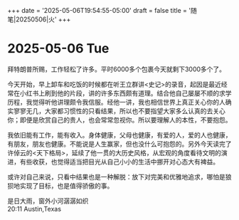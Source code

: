 +++
date = '2025-05-06T19:54:55-05:00'
draft = false
title = '随笔|20250506|火'
+++

# 2025-05-06 Tue  
拜特朗普所赐，工作轻松了许多。平时6000多个包裹今天就剩下3000多个了。  

今天开始，早上卸车和吃饭的时候都在听王立群讲<史记>的录音，起因是最近经常在小红书上刷到他的片段，讲的许多东西颇有道理。结合他自己屡屡不顺的求学历程，我觉得听他讲理颇令我信服。经他一讲，我也相信世界上真正关心你的人确实寥寥无几，大家都习惯性的只看结果，所以也不要指望大家多么认真的去关心你；即便是欣赏自己的贵人，也会常常忽视你。所以要理解人的本性，不要抱怨。  

我依旧能有工作，能有收入。身体健康，父母也健康，有爱的人，爱的人也健康，有朋友，朋友也健康。不能说是人生赢家，但也没什么可抱怨的。另外今天读完了许倬云的<天下格局>，延续了他一贯的大历史风格，从宏观的角度看待文明的演进，有些收获，也觉得适当把目光从自己小小的生活中挪开对心态大有裨益。  

或许对自己来说，只看中结果也是一种解脱：放下对完美和优雅地追求，哪怕是狼狈地实现了目标，也是值得骄傲的事。

是日大雨，窗外小河潺潺如织  
20:11 Austin,Texas